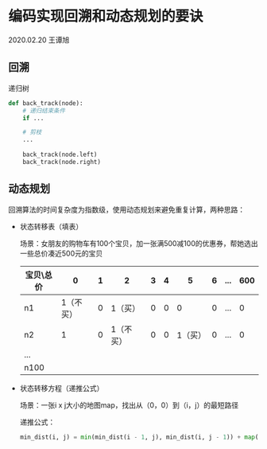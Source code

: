 # 编码实现回溯和动态规划的要诀

2020.02.20 王谭旭

## 回溯
递归树
```python
def back_track(node):
	# 递归结束条件
	if ...

	# 剪枝
	...
	
	back_track(node.left)
	back_track(node.right)
```

## 动态规划
回溯算法的时间复杂度为指数级，使用动态规划来避免重复计算，两种思路：

- 状态转移表（填表）

	场景：女朋友的购物车有100个宝贝，加一张满500减100的优惠券，帮她选出一些总价凑近500元的宝贝


	|宝贝\总价|  0 |   1| 2|3|4|5|6|...|600|
	| -------- | --------|------|---|---|---|---|---|---|---|
	| n1|   1（不买）|  0|1（买）|0|0|0|0|...|0|
	| n2|   1|  0|1（不买）|0|0|1（买）|0|...|0|
	|...|
	|n100|


- 状态转移方程（递推公式）

	场景：一张i x j大小的地图map，找出从（0，0）到（i，j）的最短路径

	递推公式：

	```python
	min_dist(i, j) = min(min_dist(i - 1, j), min_dist(i, j - 1)) + map(i, j)
	```
